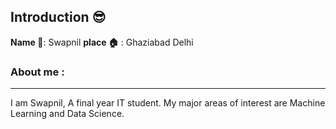 ## Introduction :sunglasses:
**Name :name_badge:**:     Swapnil
**place :house:** : Ghaziabad Delhi
### About me :
---
I am Swapnil, A final year IT student.
My major areas of interest are Machine Learning and Data Science.

